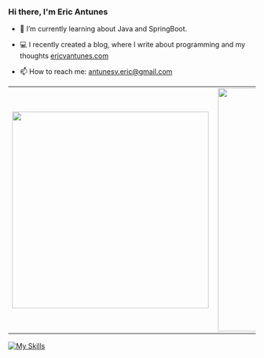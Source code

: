 ### Hi there, I'm Eric Antunes

- 🌱 I’m currently learning about Java and SpringBoot.
- 💻 I recently created a blog, where I write about programming and my thoughts [ericvantunes.com](https://ericvantunes.com)
- 📫 How to reach me: [antunesv.eric@gmail.com](mailto:antunesv.eric@gmail.com)

  <center>
<table>
    <tr>
        <td><img width="400px" align="left" src="https://github-readme-stats.vercel.app/api/top-langs/?username=eric-vantunes&hide=html&layout=compact&theme=buefy" /></td>
        <td><img width="495px" align="left" src="https://github-readme-stats.vercel.app/api?username=eric-vantunes&theme=buefy"/></td>
    </tr>   
</table>
</center>  

[![My Skills](https://skillicons.dev/icons?i=typescript,react,docker,git,java,spring,linux,mysql,aws)](https://skillicons.dev)

